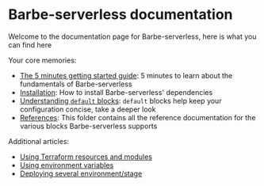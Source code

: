 # Barbe-serverless documentation

Welcome to the documentation page for Barbe-serverless, here is what you can find here

Your core memories:
- [The 5 minutes getting started guide](./getting-started.md): 5 minutes to learn about the fundamentals of Barbe-serverless
- [Installation](./installation.md): How to install Barbe-serverless' dependencies
- [Understanding `default` blocks](./default-blocks.md): `default` blocks help keep your configuration concise, take a deeper look
- [References](./references): This folder contains all the reference documentation for the various blocks Barbe-serverless supports


Additional articles:
- [Using Terraform resources and modules](articles/tf-modules-and-resources.md)
- [Using environment variables](articles/env-vars.md)
- [Deploying several environment/stage](articles/multi-stage.md)
